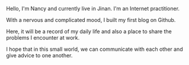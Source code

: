 Hello, I'm Nancy and currently live in Jinan. I'm an Internet practitioner.

With a nervous and complicated mood, I built my first blog on Github.

Here, it will be a record of my daily life and also a place to share the problems I encounter at work.

I hope that in this small world, we can communicate with each other and give advice to one another.